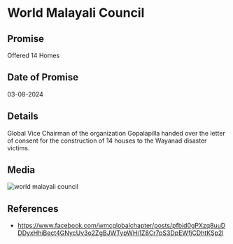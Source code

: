 # World Malayali Council

## Promise

Offered 14 Homes

## Date of Promise

03-08-2024

## Details

Global Vice Chairman of the organization Gopalapilla handed over the letter of consent for the construction of 14 houses to the Wayanad disaster victims.

## Media

![world malayali council](https://web.archive.org/web/20240810062348if_/https://scontent.fcok4-1.fna.fbcdn.net/v/t39.30808-6/453726412_483842854394725_8072310303140950461_n.jpg?stp=dst-jpg_p180x540&_nc_cat=110&ccb=1-7&_nc_sid=127cfc&_nc_ohc=Mum3rdiy1eQQ7kNvgHbAUIe&_nc_ht=scontent.fcok4-1.fna&oh=00_AYD7AAgH8llIakiSih4Wzw74MGmH5poJCIHiT38Tc2m7BQ&oe=66BCCB08)

## References

- https://www.facebook.com/wmcglobalchapter/posts/pfbid0gPXzq8uuDDDyxHhiBect4GNycUv3o2ZgBJWTypWHi1Z8Cr7pS3DpEWfjCDhtKSp2l
